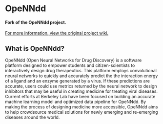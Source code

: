 # OpeNNdd
#### Fork of the OpeNNdd project.
[For more information, view the original project wiki.](https://github.com/Active-Site-Project/OpeNNdd/wiki)


## What is OpeNNdd?
OpeNNdd (Open Neural Networks for Drug Discovery) is a software platform designed to empower students and citizen-scientists 
to interactively design drug therapeutics. This platform employs convolutional neural networks to quickly and accurately predict 
the the interaction energy of a ligand and an enzyme generated by a virus. If these predictions are accurate, users could use metrics 
returned by the neural network to design inhibitors that may be useful in creating medicine for treating viral diseases. 
Current efforts at Berkeley Lab have been focused on building an accurate machine learning model and optimized data pipeline for OpeNNdd. 
By making the process of designing medicine more accessible, OpeNNdd aims to help crowdsource medical solutions for newly emerging and re-emerging diseases around the world.

